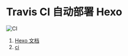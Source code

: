 # Travis CI 自动部署 Hexo

![CI](https://travis-ci.org/yann0917/yann0917.github.io.svg)

1. [Hexo 文档](https://hexo.io/zh-cn/docs/)
2. [ci](https://travis-ci.org/)
